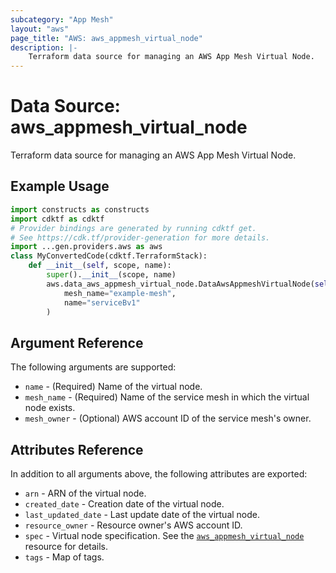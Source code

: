 ```yaml
---
subcategory: "App Mesh"
layout: "aws"
page_title: "AWS: aws_appmesh_virtual_node"
description: |-
    Terraform data source for managing an AWS App Mesh Virtual Node.
---
```


# Data Source: aws_appmesh_virtual_node

Terraform data source for managing an AWS App Mesh Virtual Node.

## Example Usage

```python
import constructs as constructs
import cdktf as cdktf
# Provider bindings are generated by running cdktf get.
# See https://cdk.tf/provider-generation for more details.
import ...gen.providers.aws as aws
class MyConvertedCode(cdktf.TerraformStack):
    def __init__(self, scope, name):
        super().__init__(scope, name)
        aws.data_aws_appmesh_virtual_node.DataAwsAppmeshVirtualNode(self, "test",
            mesh_name="example-mesh",
            name="serviceBv1"
        )
```

## Argument Reference

The following arguments are supported:

* `name` - (Required) Name of the virtual node.
* `mesh_name` - (Required) Name of the service mesh in which the virtual node exists.
* `mesh_owner` - (Optional) AWS account ID of the service mesh's owner.

## Attributes Reference

In addition to all arguments above, the following attributes are exported:

* `arn` - ARN of the virtual node.
* `created_date` - Creation date of the virtual node.
* `last_updated_date` - Last update date of the virtual node.
* `resource_owner` - Resource owner's AWS account ID.
* `spec` - Virtual node specification. See the [`aws_appmesh_virtual_node`](/docs/providers/aws/r/appmesh_virtual_node.html#spec) resource for details.
* `tags` - Map of tags.

<!-- cache-key: cdktf-0.17.0-pre.15 input-69e4d3b554e0e94c7b402057c25479b02d7a9f69ed4dee4f64b2dd005b6e6649 -->